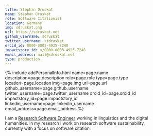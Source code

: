 ```yaml
---
title: Stephan Druskat
name: Stephan Druskat
role: Software Citationist
location: Germany
img: sdruskat.png
url: https://sdruskat.net
github_username: sdruskat
twitter_username: stdruskat
orcid_id: 0000-0003-4925-7248
impactstory_id: u/0000-0003-4925-7248
email_address: mail@sdruskat.net
type: production
---
```


<!--HTML / LIQUID stuff to render picture and links  -->
{% include addPersonalInfo.html name=page.name description=page.description role=page.role type=page.type location=page.location img=page.img url=page.url github_username=page.github_username twitter_username=page.twitter_username orcid_id=page.orcid_id impactstory_id=page.impactstory_id linkedin_username=page.linkedin_username email_address=page.email_address %}

<!-- START OF FREE MARKDOWN  -->
I am a [Research Software Engineer](https://rse.ac.uk/) working in linguistics and the digital humanities.
In my research I work on research software sustainability, currently with a focus on
software citation.